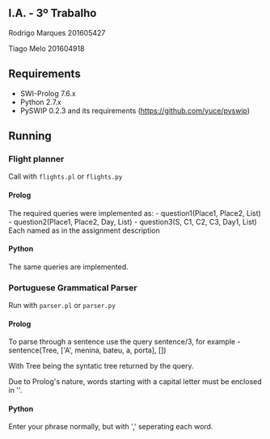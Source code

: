 
## I.A. - 3º Trabalho ###########################################################################

Rodrigo Marques 201605427

Tiago Melo 201604918

## Requirements #################################################################################

 - SWI-Prolog 7.6.x
 - Python 2.7.x
 - PySWIP 0.2.3 and its requirements (https://github.com/yuce/pyswip)

## Running ######################################################################################


 ### Flight planner ########################################
 
 Call with `flights.pl` or `flights.py`
  
  #### Prolog #################################### 
 
  The required queries were implemented as:
     - question1(Place1, Place2, List)
     - question2(Place1, Place2, Day, List)
     - question3(S, C1, C2, C3, Day1, List) 
  Each named as in the assignment description

  #### Python ####################################
  
  The same queries are implemented.

 ### Portuguese Grammatical Parser #########################

 Run with `parser.pl` or `parser.py`

  #### Prolog ####################################
  
  To parse through a sentence use the query sentence/3, for example
     - sentence(Tree, ['A', menina, bateu, a, porta], [])
  
  With Tree being the syntatic tree returned by the query.

  Due to Prolog's nature, words starting with a capital letter must be enclosed in ''.

  #### Python ####################################

  Enter your phrase normally, but with ',' seperating each word.
